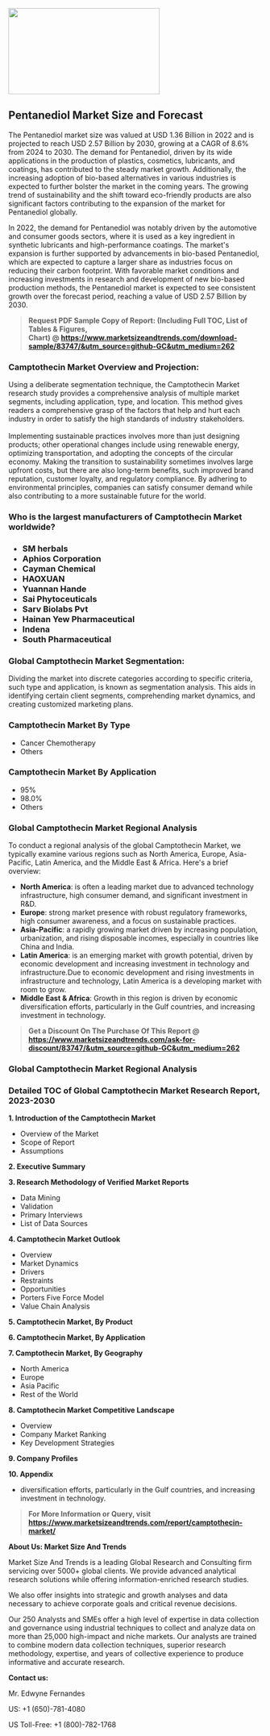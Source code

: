 <p><img class="alignnone size-medium wp-image-20088" src="https://ffe5etoiles.com/wp-content/uploads/2024/12/MST1-300x171.png" alt="" width="300" height="171" /></p><h2>Pentanediol Market Size and Forecast</h2><p>The Pentanediol market size was valued at USD 1.36 Billion in 2022 and is projected to reach USD 2.57 Billion by 2030, growing at a CAGR of 8.6% from 2024 to 2030. The demand for Pentanediol, driven by its wide applications in the production of plastics, cosmetics, lubricants, and coatings, has contributed to the steady market growth. Additionally, the increasing adoption of bio-based alternatives in various industries is expected to further bolster the market in the coming years. The growing trend of sustainability and the shift toward eco-friendly products are also significant factors contributing to the expansion of the market for Pentanediol globally.</p><p>In 2022, the demand for Pentanediol was notably driven by the automotive and consumer goods sectors, where it is used as a key ingredient in synthetic lubricants and high-performance coatings. The market's expansion is further supported by advancements in bio-based Pentanediol, which are expected to capture a larger share as industries focus on reducing their carbon footprint. With favorable market conditions and increasing investments in research and development of new bio-based production methods, the Pentanediol market is expected to see consistent growth over the forecast period, reaching a value of USD 2.57 Billion by 2030.</p></p><blockquote id="" class=""><strong>Request PDF Sample Copy of Report: (Including Full TOC, List of Tables &amp; Figures, Chart)&nbsp;@&nbsp;<strong><a href="https://www.marketsizeandtrends.com/download-sample/83747/&utm_source=github-GC&utm_medium=262" target="_blank">https://www.marketsizeandtrends.com/download-sample/83747/&utm_source=github-GC&utm_medium=262</a></strong></strong></blockquote><h3 id="" class="">Camptothecin Market&nbsp;Overview and Projection:</h3><p id="" class="">Using a deliberate segmentation technique, the Camptothecin Market research study provides a comprehensive analysis of multiple market segments, including application, type, and location. This method gives readers a comprehensive grasp of the factors that help and hurt each industry in order to satisfy the high standards of industry stakeholders. <br /> <br />Implementing sustainable practices involves more than just designing products; other operational changes include using renewable energy, optimizing transportation, and adopting the concepts of the circular economy. Making the transition to sustainability sometimes involves large upfront costs, but there are also long-term benefits, such improved brand reputation, customer loyalty, and regulatory compliance. By adhering to environmental principles, companies can satisfy consumer demand while also contributing to a more sustainable future for the world.</p><h3 id="" class="">Who is the largest manufacturers of&nbsp;Camptothecin Market worldwide?</h3><h3 class=""><p><ul><li>SM herbals </li><li> Aphios Corporation </li><li> Cayman Chemical </li><li> HAOXUAN </li><li> Yuannan Hande </li><li> Sai Phytoceuticals </li><li> Sarv Biolabs Pvt </li><li> Hainan Yew Pharmaceutical </li><li> Indena </li><li> South Pharmaceutical</li></ul></p></h3><h3 id="" class="">Global&nbsp;Camptothecin Market Segmentation:</h3><p id="" class="">Dividing the market into discrete categories according to specific criteria, such type and application, is known as segmentation analysis. This aids in identifying certain client segments, comprehending market dynamics, and creating customized marketing plans.</p><h3 id="" class="">Camptothecin Market&nbsp;By Type</h3><p><p><ul><li>Cancer Chemotherapy</li><li> Others</p></li></ul></p></p><h3 id="" class="">Camptothecin Market&nbsp;By Application</h3><p class=""><p><ul><li>95%</li><li> 98.0%</li><li> Others</li></ul></p></p><h3 id="" class="">Global Camptothecin Market Regional Analysis</h3><p id="" class="">To conduct a regional analysis of the global Camptothecin Market, we typically examine various regions such as North America, Europe, Asia-Pacific, Latin America, and the Middle East &amp; Africa. Here's a brief overview:</p><ul><li><strong>North America</strong>: is often a leading market due to advanced technology infrastructure, high consumer demand, and significant investment in R&amp;D.</li><li><strong>Europe</strong>: strong market presence with robust regulatory frameworks, high consumer awareness, and a focus on sustainable practices.</li><li><strong>Asia-Pacific</strong>: a rapidly growing market driven by increasing population, urbanization, and rising disposable incomes, especially in countries like China and India.</li><li><strong>Latin America</strong>: is an emerging market with growth potential, driven by economic development and increasing investment in technology and infrastructure.Due to economic development and rising investments in infrastructure and technology, Latin America is a developing market with room to grow.</li><li><strong>Middle East &amp; Africa</strong>: Growth in this region is driven by economic diversification efforts, particularly in the Gulf countries, and increasing investment in technology.</li></ul><blockquote id="" class=""><strong>Get a Discount On The Purchase Of This Report @ <strong><a href="https://www.marketsizeandtrends.com/ask-for-discount/83747/&utm_source=github-GC&utm_medium=262" target="_blank">https://www.marketsizeandtrends.com/ask-for-discount/83747/&utm_source=github-GC&utm_medium=262</a></strong></strong></blockquote><h3 id="" class="">Global Camptothecin Market Regional Analysis</h3><h3 id="" class="">Detailed TOC of Global Camptothecin Market Research Report, 2023-2030</h3><p id="" class=""><strong>1. Introduction of the Camptothecin Market</strong></p><ul><li>Overview of the Market</li><li>Scope of Report</li><li>Assumptions</li></ul><p id="" class=""><strong>2. Executive Summary</strong></p><p id="" class=""><strong>3. Research Methodology of Verified Market Reports</strong></p><ul><li>Data Mining</li><li>Validation</li><li>Primary Interviews</li><li>List of Data Sources</li></ul><p id="" class=""><strong>4. Camptothecin Market Outlook</strong></p><ul><li>Overview</li><li>Market Dynamics</li><li>Drivers</li><li>Restraints</li><li>Opportunities</li><li>Porters Five Force Model</li><li>Value Chain Analysis</li></ul><p id="" class=""><strong>5. Camptothecin Market, By Product</strong></p><p id="" class=""><strong>6. Camptothecin Market, By Application</strong></p><p id="" class=""><strong>7. Camptothecin Market, By Geography</strong></p><ul><li>North America</li><li>Europe</li><li>Asia Pacific</li><li>Rest of the World</li></ul><p id="" class=""><strong>8. Camptothecin Market Competitive Landscape</strong></p><ul><li>Overview</li><li>Company Market Ranking</li><li>Key Development Strategies</li></ul><p id="" class=""><strong>9. Company Profiles</strong></p><p id="" class=""><strong>10. Appendix</strong></p><ul><li>diversification efforts, particularly in the Gulf countries, and increasing investment in technology.</li></ul><blockquote id="" class=""><strong>For More Information or Query, visit <strong><strong><a href="https://www.marketsizeandtrends.com/report/camptothecin-market/" target="_blank">https://www.marketsizeandtrends.com/report/camptothecin-market/</a></strong></strong></strong></blockquote><p id="" class=""><strong>About Us: Market Size And Trends</strong></p><p id="" class="">Market Size And Trends is a leading Global Research and Consulting firm servicing over 5000+ global clients. We provide advanced analytical research solutions while offering information-enriched research studies.</p><p id="" class="">We also offer insights into strategic and growth analyses and data necessary to achieve corporate goals and critical revenue decisions.</p><p id="" class="">Our 250 Analysts and SMEs offer a high level of expertise in data collection and governance using industrial techniques to collect and analyze data on more than 25,000 high-impact and niche markets. Our analysts are trained to combine modern data collection techniques, superior research methodology, expertise, and years of collective experience to produce informative and accurate research.</p><p id="" class=""><strong>Contact us:</strong></p><p id="" class="">Mr. Edwyne Fernandes</p><p id="" class="">US: +1 (650)-781-4080</p><p id="" class="">US Toll-Free: +1 (800)-782-1768</p>
